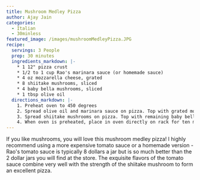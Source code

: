 ```yaml
---
title: Mushroom Medley Pizza
author: Ajay Jain
categories:
  - Italian
  - 30minless
featured_image: /images/mushroomMedleyPizza.JPG
recipe:
  servings: 3 People
  prep: 30 minutes
  ingredients_markdown: |-
    * 1 12" pizza crust
    * 1/2 to 1 cup Rao's marinara sauce (or homemade sauce)
    * 4 oz mozzarella cheese, grated
    * 8 shiitake mushrooms, sliced
    * 4 baby bella mushrooms, sliced
    * 1 tbsp olive oil
  directions_markdown: |-
    1. Preheat oven to 450 degrees
    2. Spread olive oil and marinara sauce on pizza. Top with grated mozzarella cheese.
    3. Spread shiitake mushrooms on pizza. Top with remaining baby bella mushrooms.
    4. When oven is preheated, place in oven directly on rack for ten minutes. After ten minutes, turn off oven and let pizza sit for four minutes. Remove pizza from oven, cut, and serve.
---
```

If you like mushrooms, you will love this mushroom medley pizza! I highly recommend using a more expensive tomato sauce or a homemade version - Rao's tomato sauce is typically 8 dollars a jar but is so much better than the 2 dollar jars you will find at the store. The exquisite flavors of the tomato sauce combine very well with the strength of the shiitake mushroom to form an excellent pizza.
